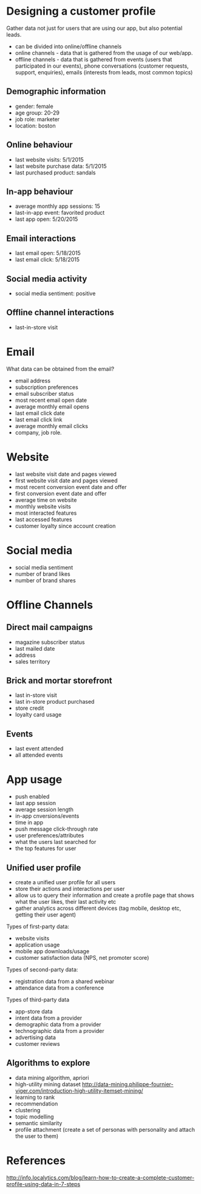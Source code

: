 # Designing a customer profile

Gather data not just for users that are using our app, but also potential leads.
- can be divided into online/offline channels
- online channels - data that is gathered from the usage of our web/app.
- offline channels - data that is gathered from events (users that participated in our events), phone conversations (customer requests, support, enquiries), emails (interests from leads, most common topics)


## Demographic information

- gender: female
- age group: 20-29
- job role: marketer
- location: boston

## Online behaviour

- last website visits: 5/1/2015
- last website purchase data: 5/1/2015
- last purchased product: sandals

## In-app behaviour

- average monthly app sessions: 15
- last-in-app event: favorited product
- last app open: 5/20/2015

## Email interactions

- last email open: 5/18/2015
- last email click: 5/18/2015

## Social media activity

- social media sentiment: positive

## Offline channel interactions 

- last-in-store visit

# Email

What data can be obtained from the email?

- email address
- subscription preferences
- email subscriber status
- most recent email open date
- average monthly email opens
- last email click date
- last email click link
- average monthly email clicks
- company, job role.


# Website

- last website visit date and pages viewed
- first website visit date and pages viewed 
- most recent conversion event date and offer
- first conversion event date and offer
- average time on website
- monthly website visits
- most interacted features 
- last accessed features 
- customer loyalty since account creation

# Social media

- social media sentiment
- number of brand likes
- number of brand shares

# Offline Channels

## Direct mail campaigns

- magazine subscriber status
- last mailed date
- address
- sales territory


## Brick and mortar storefront

- last in-store visit
- last in-store product purchased
- store credit
- loyalty card usage

## Events
- last event attended 
- all attended events

# App usage
- push enabled
- last app session
- average session length
- in-app cnversions/events
- time in app
- push message click-through rate
- user preferences/attributes
- what the users last searched for
- the top features for user

## Unified user profile

- create a unified user profile for all users
- store their actions and interactions per user
- allow us to query their information and create a profile page that shows what the user likes, their last activity etc
- gather analytics across different devices (tag mobile, desktop etc, getting their user agent)

Types of first-party data:
- website visits
- application usage 
- mobile app downloads/usage
- customer satisfaction data (NPS, net promoter score)

Types of second-party data:
- registration data from a shared webinar
- attendance data from a conference

Types of third-party data
- app-store data
- intent data from a provider 
- demographic data from a provider
- technographic data from a provider
- advertising data
- customer reviews


## Algorithms to explore

- data mining algorithm, apriori
- high-utility mining dataset http://data-mining.philippe-fournier-viger.com/introduction-high-utility-itemset-mining/
- learning to rank
- recommendation
- clustering
- topic modelling 
- semantic similarity
- profile attachment (create a set of personas with personality and attach the user to them)


# References

http://info.localytics.com/blog/learn-how-to-create-a-complete-customer-profile-using-data-in-7-steps
